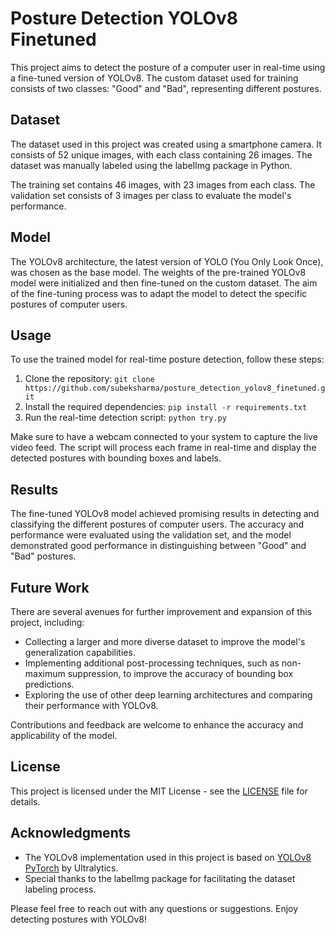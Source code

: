 # Posture Detection YOLOv8 Finetuned

This project aims to detect the posture of a computer user in real-time using a fine-tuned version of YOLOv8. The custom dataset used for training consists of two classes: "Good" and "Bad", representing different postures.

## Dataset
The dataset used in this project was created using a smartphone camera. It consists of 52 unique images, with each class containing 26 images. The dataset was manually labeled using the labelImg package in Python.

The training set contains 46 images, with 23 images from each class. The validation set consists of 3 images per class to evaluate the model's performance.

## Model
The YOLOv8 architecture, the latest version of YOLO (You Only Look Once), was chosen as the base model. The weights of the pre-trained YOLOv8 model were initialized and then fine-tuned on the custom dataset. The aim of the fine-tuning process was to adapt the model to detect the specific postures of computer users.

## Usage
To use the trained model for real-time posture detection, follow these steps:

1. Clone the repository: `git clone https://github.com/subeksharma/posture_detection_yolov8_finetuned.git`
2. Install the required dependencies: `pip install -r requirements.txt`
3. Run the real-time detection script: `python try.py`

Make sure to have a webcam connected to your system to capture the live video feed. The script will process each frame in real-time and display the detected postures with bounding boxes and labels.

## Results
The fine-tuned YOLOv8 model achieved promising results in detecting and classifying the different postures of computer users. The accuracy and performance were evaluated using the validation set, and the model demonstrated good performance in distinguishing between "Good" and "Bad" postures.

## Future Work
There are several avenues for further improvement and expansion of this project, including:

- Collecting a larger and more diverse dataset to improve the model's generalization capabilities.
- Implementing additional post-processing techniques, such as non-maximum suppression, to improve the accuracy of bounding box predictions.
- Exploring the use of other deep learning architectures and comparing their performance with YOLOv8.

Contributions and feedback are welcome to enhance the accuracy and applicability of the model.

## License
This project is licensed under the MIT License - see the [LICENSE](LICENSE) file for details.

## Acknowledgments
- The YOLOv8 implementation used in this project is based on [YOLOv8 PyTorch](https://github.com/ultralytics/ultralytics) by Ultralytics.
- Special thanks to the labelImg package for facilitating the dataset labeling process.

Please feel free to reach out with any questions or suggestions. Enjoy detecting postures with YOLOv8!
